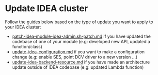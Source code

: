 # Update IDEA cluster

Follow the guides below based on the type of update you want to apply to your IDEA cluster:

* [patch-idea-module-idea-admin.sh-patch.md](patch-idea-module-idea-admin.sh-patch.md "mention") if you have updated the codebase of one of your module (e.g: developed new API, updated a function/class)
* [update-idea-configuration.md](update-idea-configuration.md "mention") if you want to make a configuration change (e.g: enable SES, point DCV driver to a new version ...)&#x20;
* [update-idea-backend-resource.md](update-idea-backend-resource.md "mention") if you have made an architecture update outside of IDEA codebase (e.g: updated Lambda function)
